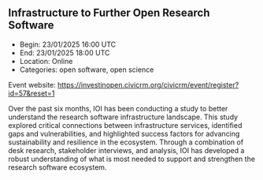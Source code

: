 ## Infrastructure to Further Open Research Software

- Begin: 23/01/2025 16:00 UTC
- End: 23/01/2025 18:00 UTC
- Location: Online
- Categories: open software, open science

Event website: https://investinopen.civicrm.org/civicrm/event/register?id=57&reset=1

Over the past six months, IOI has been conducting a study to better understand the research software infrastructure
landscape. This study explored critical connections between infrastructure services, identified gaps and
vulnerabilities, and highlighted success factors for advancing sustainability and resilience in the ecosystem. Through a
combination of desk research, stakeholder interviews, and analysis, IOI has developed a robust understanding of what is
most needed to support and strengthen the research software ecosystem.

